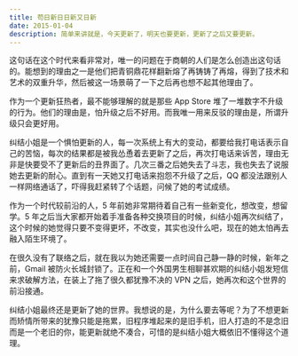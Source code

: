 ```yaml
---
title: 苟日新日日新又日新
date: 2015-01-04
description: 简单来讲就是，今天更新了，明天也要更新，更新了之后又要更新。
---
```


这句话在这个时代来看非常对，唯一的问题在于商朝的人们是怎么创造出这句话的。能想到的理由之一是他们把青铜鼎花样翻新熔了再铸铸了再熔，得到了技术和艺术的双重升华，然后被这一场景萌了一下之后再也想不起其他理由了。

作为一个更新狂热者，最不能够理解的就是那些 App Store 堆了一堆数字不升级的行为。他们的理由是，怕升级之后不好用。而我唯一用来反驳的理由是，所谓升级只会更好用。

纠结小姐是一个惧怕更新的人，每一次系统上有大的变动，都要给我打电话表示自己的苦恼，每次的结果都是被我怂恿着去更新了之后，再次打电话来诉苦，理由无非是快要受不了更新后的丑界面了。几次三番之后她失去了斗志，我也失去了说服她去更新的耐心。直到有一天她又打电话来抱怨不升级了之后，QQ 都没法跟别人一样网络通话了，吓得我赶紧转了个话题，问候了她的考试成绩。

作为一个时代较前沿的人，5 年前她非常期待着自己有一些新变化，想改变，想留学。5 年之后当大家都开始着手准备各种交换项目的时候，纠结小姐再次纠结了，这个时候的她觉得只要不变得更坏，不改变，其实也没什么吧，现在的她太怕再去融入陌生环境了。

在很久没有了联络之后，就在我以为她还需要一点时间自己静一静的时候，新年之前，Gmail 被防火长城封锁了。正在和一个外国男生相聊甚欢期的纠结小姐发短信来求破解方法，在装上了拖了很久都犹豫不决的 VPN 之后，她再次和这个世界的前沿接通。

纠结小姐最终还是更新了她的世界。我想说的是，为什么要去等呢？为了不想更新而矫情所带来的犹豫只能是拖累，旧程序堆起来的是旧手机，旧人打造的不是念旧而是一个老旧的你，能更新就绝不凑合，可惜的是纠结小姐大概依旧不懂得这个道理。
